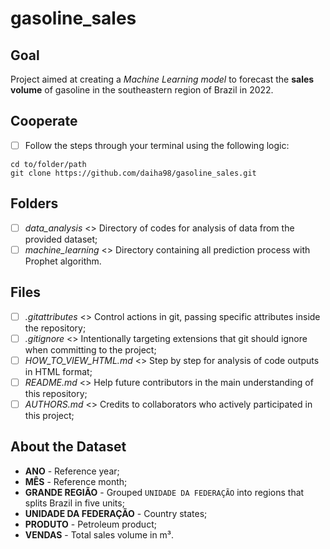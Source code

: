 # gasoline_sales

## Goal

Project aimed at creating a *Machine Learning model* to forecast the **sales volume** of gasoline in the southeastern region of Brazil in 2022.

## Cooperate

- [ ] Follow the steps through your terminal using the following logic:

```linux
cd to/folder/path
git clone https://github.com/daiha98/gasoline_sales.git
```

## Folders

- [ ] *data_analysis* <> Directory of codes for analysis of data from the provided dataset;
- [ ] *machine_learning* <> Directory containing all prediction process with Prophet algorithm.

## Files

- [ ] *.gitattributes* <> Control actions in git, passing specific attributes inside the repository;
- [ ] *.gitignore* <> Intentionally targeting extensions that git should ignore when committing to the project;
- [ ] *HOW_TO_VIEW_HTML.md* <> Step by step for analysis of code outputs in HTML format;
- [ ] *README.md* <> Help future contributors in the main understanding of this repository;
- [ ] *AUTHORS.md* <> Credits to collaborators who actively participated in this project;

## About the Dataset

- **ANO** - Reference year;
- **MÊS** - Reference month;
- **GRANDE REGIÃO** - Grouped `UNIDADE DA FEDERAÇÃO` into regions that splits Brazil in five units;
- **UNIDADE DA FEDERAÇÃO** - Country states;
- **PRODUTO** - Petroleum product;
- **VENDAS** - Total sales volume in m³.
